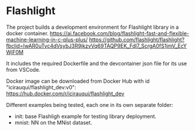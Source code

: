 # Flashlight

The project builds a development environment for Flashlight library in a docker container.
    https://ai.facebook.com/blog/flashlight-fast-and-flexible-machine-learning-in-c-plus-plus/
    https://github.com/flashlight/flashlight?fbclid=IwAR0uTyc4dVsybJ3R9jkzvVq69TAQP9EK_Fdl7_ScrgA0fS1jmV_EcYWjF0M

It includes the required Dockerfile and the devcontainer json file for its use from VSCode.

Docker image can be downloaded from Docker Hub with id "icirauqui/flashlight_dev:v0":
    https://hub.docker.com/r/icirauqui/flashlight_dev

Different examples being tested, each one in its own separate folder:
- init: base Flashligh example for testing library deployment.
- mnist: NN on the MNist dataset.

